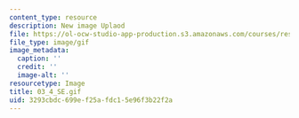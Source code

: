 ```yaml
---
content_type: resource
description: New image Uplaod
file: https://ol-ocw-studio-app-production.s3.amazonaws.com/courses/res-21g-01-kana-spring-2010/3293cbdc699ef25afdc15e96f3b22f2a_03_4_SE.gif
file_type: image/gif
image_metadata:
  caption: ''
  credit: ''
  image-alt: ''
resourcetype: Image
title: 03_4_SE.gif
uid: 3293cbdc-699e-f25a-fdc1-5e96f3b22f2a
---
```

